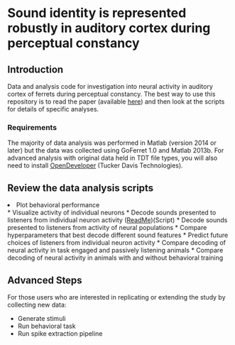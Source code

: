 # Sound identity is represented robustly in auditory cortex during perceptual constancy

## Introduction

Data and analysis code for investigation into neural activity in auditory cortex of ferrets during perceptual constancy. The best way to use this repository is to read the paper (available [here](https://www.nature.com/articles/s41467-018-07237-3)) and then look at the scripts for details of specific analyses. 

### Requirements

The majority of data analysis was performed in Matlab (version 2014 or later) but the data was collected using GoFerret 1.0 and Matlab 2013b. For advanced analysis with original data held in TDT file types, you will also need to install [OpenDeveloper](https://www.tdt.com/component/opendeveloper/) (Tucker Davis Technologies).

## Review the data analysis scripts

<li>Plot behavioral performance</li> 
* Visualize activity of individual neurons
* Decode sounds presented to listeners from individual neuron activity (<a href="./decoding_neural_activity/ReadMe.md">ReadMe</a>)(Script)
* Decode sounds presented to listeners from activity of neural populations
* Compare hyperparameters that best decode different sound features
* Predict future choices of listeners from individual neuron activity
* Compare decoding of neural activity in task engaged and passively listening animals
* Compare decoding of neural activity in animals with and without behavioral training


## Advanced Steps

For those users who are interested in replicating or extending the study by collecting new data:

* Generate stimuli
* Run behavioral task
* Run spike extraction pipeline
